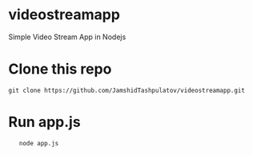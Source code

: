 # videostreamapp
Simple Video Stream App in Nodejs
# Clone this repo
`git clone https://github.com/JamshidTashpulatov/videostreamapp.git`

# Run app.js

```cd videostreamapp
   node app.js
```
